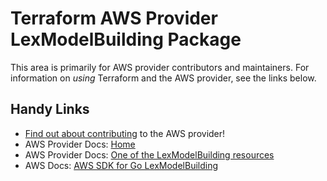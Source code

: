 # Terraform AWS Provider LexModelBuilding Package
<!-- markdownlint-disable MD026 -->
This area is primarily for AWS provider contributors and maintainers. For information on _using_ Terraform and the AWS provider, see the links below.


## Handy Links
* [Find out about contributing](../../../docs/contributing) to the AWS provider!
* AWS Provider Docs: [Home](https://registry.terraform.io/providers/hashicorp/aws/latest/docs)
* AWS Provider Docs: [One of the LexModelBuilding resources](https://registry.terraform.io/providers/hashicorp/aws/latest/docs/resources/lex_bot)
* AWS Docs: [AWS SDK for Go LexModelBuilding](https://docs.aws.amazon.com/sdk-for-go/api/service/lexmodelbuildingservice/)
